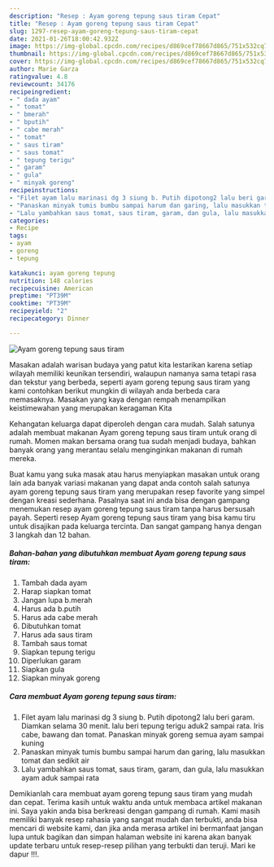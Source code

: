 ```yaml
---
description: "Resep : Ayam goreng tepung saus tiram Cepat"
title: "Resep : Ayam goreng tepung saus tiram Cepat"
slug: 1297-resep-ayam-goreng-tepung-saus-tiram-cepat
date: 2021-01-26T18:00:42.932Z
image: https://img-global.cpcdn.com/recipes/d869cef78667d865/751x532cq70/ayam-goreng-tepung-saus-tiram-foto-resep-utama.jpg
thumbnail: https://img-global.cpcdn.com/recipes/d869cef78667d865/751x532cq70/ayam-goreng-tepung-saus-tiram-foto-resep-utama.jpg
cover: https://img-global.cpcdn.com/recipes/d869cef78667d865/751x532cq70/ayam-goreng-tepung-saus-tiram-foto-resep-utama.jpg
author: Marie Garza
ratingvalue: 4.8
reviewcount: 34176
recipeingredient:
- " dada ayam"
- " tomat"
- " bmerah"
- " bputih"
- " cabe merah"
- " tomat"
- " saus tiram"
- " saus tomat"
- " tepung terigu"
- " garam"
- " gula"
- " minyak goreng"
recipeinstructions:
- "Filet ayam lalu marinasi dg 3 siung b. Putih dipotong2 lalu beri garam. Diamkan selama 30 menit. lalu beri tepung terigu aduk2 sampai rata. Iris cabe, bawang dan tomat. Panaskan minyak goreng semua ayam sampai kuning"
- "Panaskan minyak tumis bumbu sampai harum dan garing, lalu masukkan tomat dan sedikit air"
- "Lalu yambahkan saus tomat, saus tiram, garam, dan gula, lalu masukkan ayam aduk sampai rata"
categories:
- Recipe
tags:
- ayam
- goreng
- tepung

katakunci: ayam goreng tepung 
nutrition: 148 calories
recipecuisine: American
preptime: "PT39M"
cooktime: "PT39M"
recipeyield: "2"
recipecategory: Dinner

---
```



![Ayam goreng tepung saus tiram](https://img-global.cpcdn.com/recipes/d869cef78667d865/751x532cq70/ayam-goreng-tepung-saus-tiram-foto-resep-utama.jpg)

Masakan adalah warisan budaya yang patut kita lestarikan karena setiap wilayah memiliki keunikan tersendiri, walaupun namanya sama tetapi rasa dan tekstur yang berbeda, seperti ayam goreng tepung saus tiram yang kami contohkan berikut mungkin di wilayah anda berbeda cara memasaknya. Masakan yang kaya dengan rempah menampilkan keistimewahan yang merupakan keragaman Kita



Kehangatan keluarga dapat diperoleh dengan cara mudah. Salah satunya adalah membuat makanan Ayam goreng tepung saus tiram untuk orang di rumah. Momen makan bersama orang tua sudah menjadi budaya, bahkan banyak orang yang merantau selalu menginginkan makanan di rumah mereka.

Buat kamu yang suka masak atau harus menyiapkan masakan untuk orang lain ada banyak variasi makanan yang dapat anda contoh salah satunya ayam goreng tepung saus tiram yang merupakan resep favorite yang simpel dengan kreasi sederhana. Pasalnya saat ini anda bisa dengan gampang menemukan resep ayam goreng tepung saus tiram tanpa harus bersusah payah.
Seperti resep Ayam goreng tepung saus tiram yang bisa kamu tiru untuk disajikan pada keluarga tercinta. Dan sangat gampang hanya dengan 3 langkah dan 12 bahan.


<!--inarticleads1-->

##### Bahan-bahan yang dibutuhkan membuat Ayam goreng tepung saus tiram:

1. Tambah  dada ayam
1. Harap siapkan  tomat
1. Jangan lupa  b.merah
1. Harus ada  b.putih
1. Harus ada  cabe merah
1. Dibutuhkan  tomat
1. Harus ada  saus tiram
1. Tambah  saus tomat
1. Siapkan  tepung terigu
1. Diperlukan  garam
1. Siapkan  gula
1. Siapkan  minyak goreng




<!--inarticleads2-->

##### Cara membuat  Ayam goreng tepung saus tiram:

1. Filet ayam lalu marinasi dg 3 siung b. Putih dipotong2 lalu beri garam. Diamkan selama 30 menit. lalu beri tepung terigu aduk2 sampai rata. Iris cabe, bawang dan tomat. Panaskan minyak goreng semua ayam sampai kuning
1. Panaskan minyak tumis bumbu sampai harum dan garing, lalu masukkan tomat dan sedikit air
1. Lalu yambahkan saus tomat, saus tiram, garam, dan gula, lalu masukkan ayam aduk sampai rata




Demikianlah cara membuat ayam goreng tepung saus tiram yang mudah dan cepat. Terima kasih untuk waktu anda untuk membaca artikel makanan ini. Saya yakin anda bisa berkreasi dengan gampang di rumah. Kami masih memiliki banyak resep rahasia yang sangat mudah dan terbukti, anda bisa mencari di website kami, dan jika anda merasa artikel ini bermanfaat jangan lupa untuk bagikan dan simpan halaman website ini karena akan banyak update terbaru untuk resep-resep pilihan yang terbukti dan teruji. Mari ke dapur !!!. 
